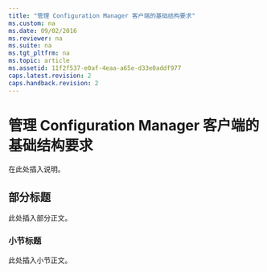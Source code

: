 ```yaml
---
title: "管理 Configuration Manager 客户端的基础结构要求"
ms.custom: na
ms.date: 09/02/2016
ms.reviewer: na
ms.suite: na
ms.tgt_pltfrm: na
ms.topic: article
ms.assetid: 11f2f537-e0af-4eaa-a65e-d33e0addf977
caps.latest.revision: 2
caps.handback.revision: 2
---
```

# 管理 Configuration Manager 客户端的基础结构要求
在此处插入说明。  
  
## 部分标题  
 此处插入部分正文。  
  
### 小节标题  
 此处插入小节正文。